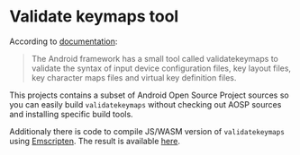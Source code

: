 # Validate keymaps tool
According to [documentation](https://source.android.com/docs/core/interaction/input/validate-keymaps):
> The Android framework has a small tool called validatekeymaps to validate the syntax of input device configuration files, key layout files, key character maps files and virtual key definition files.

This projects contains a subset of Android Open Source Project sources so you can easily build `validatekeymaps` without checking out AOSP sources and installing specific build tools.

Additionaly there is code to compile JS/WASM version of `validatekeymaps` using [Emscripten](https://emscripten.org/). The result is available [here](https://ris58h.github.io/validatekeymaps/).
